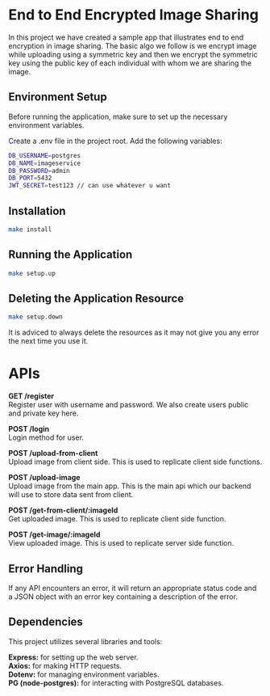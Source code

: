 # End to End Encrypted Image Sharing
In this project we have created a sample app that illustrates end to end encryption in image sharing.
The basic algo we follow is we encrypt image while uploading using a symmetric key and then we encrypt
the symmetric key using the public key of each individual with whom we are sharing the image.

## Environment Setup
Before running the application, make sure to set up the necessary environment variables.

Create a .env file in the project root.
Add the following variables:

```bash
DB_USERNAME=postgres
DB_NAME=imageservice
DB_PASSWORD=admin
DB_PORT=5432
JWT_SECRET=test123 // can use whatever u want 
```

## Installation

``` bash
make install
```

## Running the Application

``` bash
make setup.up
```

## Deleting the Application Resource

``` bash
make setup.down
```

It is adviced to always delete the resources as it may not give you any error the next time you use it.

# APIs

**GET /register**  
Register user with username and password. We also create users public and private key here.

**POST /login**  
Login method for user.

**POST /upload-from-client**  
Upload image from client side. This is used to replicate client side functions.

**POST /upload-image**  
Upload image from the main app. This is the main api which our backend will use to store data sent from client.

**POST /get-from-client/:imageId**  
Get uploaded image. This is used to replicate client side function.

**POST /get-image/:imageId**  
View uploaded image. This is used to replicate server side function.

## Error Handling

If any API encounters an error, it will return an appropriate status code and a JSON object with an error key containing a description of the error.

## Dependencies

This project utilizes several libraries and tools:

**Express:** for setting up the web server.  
**Axios:** for making HTTP requests.  
**Dotenv:** for managing environment variables.  
**PG (node-postgres):** for interacting with PostgreSQL databases.  